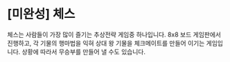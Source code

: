 # [미완성] 체스

체스는 사람들이 가장 많이 즐기는 추상전략 게임중 하나입니다. 8x8 보드 게임판에서 진행하고, 각 기물의 행마법을 익혀 상대 왕 기물을 체크메이트를 만들어 이기는 게임입니다. 상황에 따라서 무승부를 만들어 낼 수도 있습니다.
